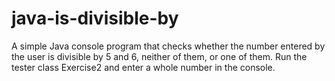 # java-is-divisible-by
A simple Java console program that checks whether the number entered by the user is divisible by 5 and 6, neither of them, or one of them.
Run the tester class Exercise2 and enter a whole number in the console.
